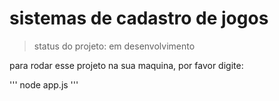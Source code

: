 # sistemas de cadastro de jogos

> status do projeto: em desenvolvimento 

para rodar esse projeto na sua maquina, por favor digite:

'''
node app.js
'''
